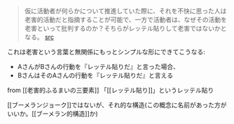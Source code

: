 
>  仮に活動者が何らかについて推進していた際に、それを不快に思った人は老害的活動だと指摘することが可能で、一方で活動者は、なぜその活動を老害といって批判するのか？そちらがレッテル貼りして老害ではないかとなる。 [src](https://www.facebook.com/nishiohirokazu/posts/10226630159276703?comment_id=10226632323930818&reply_comment_id=10226632783622310&__cft__%5B0%5D=AZX3EQYBTGZjg0qoENnssENEUZQtglXGJWLzX8ds9UurGkhNlZiYZO1qYRIUFzmqu1xSUOH3NK7UFnrH_fUcldVdh8mroXY0-97X-qjlVbiTCOsOLlvUB3hF3L6JUXN-XN4&__tn__=R%5D-R)

これは老害という言葉と無関係にもっとシンプルな形にできてこうなる:
- AさんがBさんの行動を『レッテル貼りだ』と言った場合、
- BさんはそのAさんの行動を『レッテル貼りだ』と言える

from [[老害的ふるまいの三要素]]
「[[レッテル貼り]]」というレッテル貼り

[[ブーメランジョーク]]ではないが、それ的な構造(この概念に名前があった方がいいか。[[ブーメラン的構造]]か)
